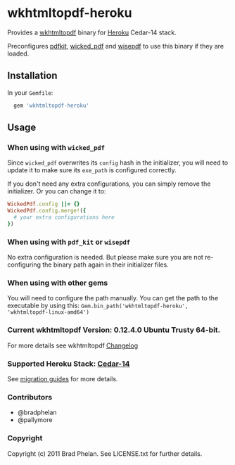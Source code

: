 # wkhtmltopdf-heroku

Provides a [wkhtmltopdf](http://wkhtmltopdf.org/) binary for [Heroku](http://www.heroku.com/) Cedar-14 stack.

Preconfigures [pdfkit](https://rubygems.org/gems/pdfkit), [wicked_pdf](https://rubygems.org/gems/wicked_pdf) and [wisepdf](http://rubygems.org/gems/wisepdf) to use this binary if they are loaded.

## Installation

In your `Gemfile`:

```ruby
  gem 'wkhtmltopdf-heroku'
```

## Usage

### When using with `wicked_pdf`

Since `wicked_pdf` overwrites its `config` hash in the initializer, you
will need to update it to make sure its `exe_path` is configured
correctly.

If you don't need any extra configurations, you can simply remove the
initializer. Or you can change it to:

```ruby
WickedPdf.config ||= {}
WickedPdf.config.merge!({
  # your extra configurations here
})
```

### When using with `pdf_kit` or `wisepdf`

No extra configuration is needed. But please make sure you are not
re-configuring the binary path again in their initializer files.

### When using with other gems

You will need to configure the path manually. You can get the path to
the executable by using this: `Gem.bin_path('wkhtmltopdf-heroku', 'wkhtmltopdf-linux-amd64')`

### Current wkhtmltopdf Version: 0.12.4.0 Ubuntu Trusty 64-bit.

For more details see wkhtmltopdf [Changelog](https://github.com/wkhtmltopdf/wkhtmltopdf/blob/master/CHANGELOG.md)

### Supported Heroku Stack: [Cedar-14](https://devcenter.heroku.com/articles/cedar)

See [migration guides](https://devcenter.heroku.com/articles/cedar-14-migration) for more details.

### Contributors

* @bradphelan
* @pallymore

### Copyright

Copyright (c) 2011 Brad Phelan. See LICENSE.txt for further details.
